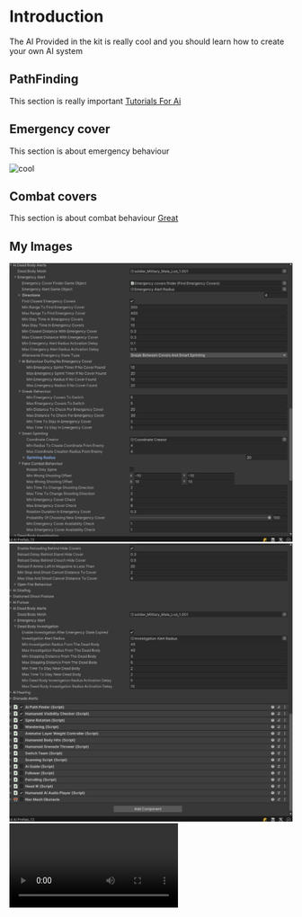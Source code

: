 # Introduction 
The AI Provided in the kit is really cool and you should learn
how to create your own AI system

## PathFinding
This section is really important
[Tutorials For Ai](https://www.youtube.com/watch?v%253Djpeh1WorrWM)

## Emergency cover 
This section is about emergency behaviour 

![cool](https://play-lh.googleusercontent.com/N5OhX0Em8Uuu5B4JaXKZmwzy-0UUfGiF3OjDxdGic1m49DJyNujFgPFZSa0AJf4hiIKP)

## Combat covers 
This section is about combat behaviour
[Great](https://www.youtube.com/watch?v%253Djpeh1WorrWM)

## My Images
![MyFavorite](Images/screen.png)
![All great](Images/Test.png)
<video src="Videos/AiConversation.mp4" controls title="ConversationSound"></video>
